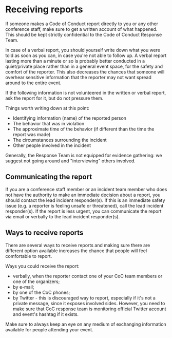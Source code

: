 # Receiving reports

If someone makes a Code of Conduct report directly to you or any other conference staff, make sure to get a written account of what happened. This should be kept strictly confidential to the Code of Conduct Response Team.

In case of a verbal report, you should yourself write down what you were told as soon as you can, in case you're not able to follow up. A verbal report lasting more than a minute or so is probably better conducted in a quiet/private place rather than in a general event space, for the safety and comfort of the reporter. This also decreases the chances that someone will overhear sensitive information that the reporter may not want spread around to the entire event.

If the following information is not volunteered in the written or verbal report, ask the report for it, but do not pressure them.

Things worth writing down at this point: 

- Identifying information (name) of the reported person
- The behavior that was in violation
- The approximate time of the behavior (if different than the time the report was made)
- The circumstances surrounding the incident
- Other people involved in the incident

Generally, the Response Team is not equipped for evidence gathering: we suggest not going around and "interviewing" others involved.

## Communicating the report

If you are a conference staff member or an incident team member who does not have the authority to make an immediate decision about a report, you should contact the lead incident responder(s). If this is an immediate safety issue (e.g. a reporter is feeling unsafe or threatened), call the lead incident responder(s). If the report is less urgent, you can communicate the report via email or verbally to the lead incident responder(s).

## Ways to receive reports

There are several ways to receive reports and making sure there are different 
option available increases the chance that people will feel comfortable to 
report.

Ways you could receive the report:

* verbally, when the reporter contact one of your CoC team members or one of the organizers;
* by e-mail;
* by one of the CoC phones;
* by Twitter - this is discouraged way to report, especially if it's not a 
private message, since it exposes involved sides. However, you need to 
make sure that CoC response team is monitoring official Twitter account and 
event's hashtag if it exists.

Make sure to always keep an eye on any medium of exchanging information available for people attending your event.
